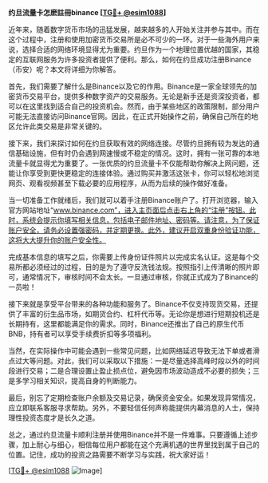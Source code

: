 **约旦流量卡怎麽註冊binance [[TG💪+ @esim1088](https://t.me/s/esim1088)]**

近年来，随着数字货币市场的迅猛发展，越来越多的人开始关注并参与其中。而在这个过程中，注册和使用加密货币交易所是必不可少的一环。对于一些海外用户来说，选择合适的网络环境显得尤为重要。约旦作为一个地理位置优越的国家，其稳定的互联网服务为许多投资者提供了便利。那么，如何在约旦成功注册Binance（币安）呢？本文将详细为你解答。

首先，我们需要了解什么是Binance以及它的作用。Binance是一家全球领先的加密货币交易平台，提供多种数字资产的交易服务。无论是新手还是资深投资者，都可以在这里找到适合自己的投资机会。然而，由于某些地区的政策限制，部分用户可能无法直接访问Binance官网。因此，在正式开始操作之前，确保自己所在的地区允许此类交易是非常关键的。

接下来，我们来探讨如何在约旦获取有效的网络连接。尽管约旦拥有较为发达的通信基础设施，但有时仍会遇到网速慢或不稳定的情况。这时，拥有一张可靠的本地流量卡就显得尤为重要了。一张优质的约旦流量卡不仅能帮助你解决上网问题，还能让你享受到更快更稳定的连接体验。通过购买并激活这张卡，你可以轻松地浏览网页、观看视频甚至下载必要的应用程序，从而为后续的操作做好准备。

当一切准备工作就绪后，我们就可以着手注册Binance账户了。打开浏览器，输入官方网站地址“www.binance.com”，进入主页面后点击右上角的“注册”按钮。此时，系统会提示你填写相关信息，包括电子邮件地址、密码等。请注意，为了保证账户安全，请务必设置强密码，并定期更换。此外，建议开启双重身份验证功能，这将大大提升你的账户安全性。

完成基本信息的填写之后，你需要上传身份证件照片以完成实名认证。这是每个交易所都必须经过的过程，目的是为了遵守反洗钱法规。按照指引上传清晰的照片即可，通常情况下，审核时间不会太长。一旦通过审核，你就正式成为了Binance的一员啦！

接下来就是享受平台带来的各种功能和服务了。Binance不仅支持现货交易，还提供了丰富的衍生品市场，如期货合约、杠杆代币等。无论你是想进行短期投机还是长期持有，这里都能满足你的需求。同时，Binance还推出了自己的原生代币BNB，持有者可以享受手续费折扣等多项福利。

当然，在实际操作中可能会遇到一些常见问题，比如网络延迟导致无法下单或者滑点过大等问题。对此，我们可以采取以下措施：一是尽量选择高峰时段以外的时间段进行交易；二是合理设置止盈止损点位，避免因市场波动造成不必要的损失；三是多学习相关知识，提高自身的判断能力。

最后，别忘了定期检查账户余额及交易记录，确保资金安全。如果发现异常情况，应立即联系客服寻求帮助。另外，不要轻信任何声称能提供内幕消息的人士，保持理性投资态度才是长久之道。

总之，通过约旦流量卡顺利注册并使用Binance并不是一件难事。只要遵循上述步骤，加上耐心与细心，相信每位用户都能在这个充满机遇的世界里找到属于自己的位置。记住，成功的投资之路需要不断学习与实践，祝大家好运！

[[TG💪+ @esim1088](https://t.me/s/esim1088) ![Image](https://i.postimg.cc/4NQfJmqS/Snipaste-2025-05-13-00-14-12.png)]